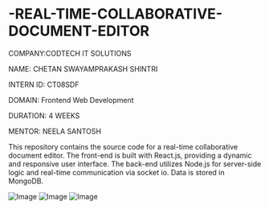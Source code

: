 # -REAL-TIME-COLLABORATIVE-DOCUMENT-EDITOR

COMPANY:CODTECH IT SOLUTIONS

NAME: CHETAN SWAYAMPRAKASH SHINTRI

INTERN ID: CT08SDF

DOMAIN: Frontend Web Development

DURATION: 4 WEEKS

MENTOR: NEELA SANTOSH

This repository contains the source code for a real-time collaborative document editor. The front-end is built with React.js, providing a dynamic and responsive user interface. The back-end utilizes Node.js for server-side logic and real-time communication via socket io. Data is stored in MongoDB.

![Image](https://github.com/user-attachments/assets/8a71f79e-046d-4cd9-940a-cbe2ba50a107)
![Image](https://github.com/user-attachments/assets/070064a7-6718-4206-aaba-b34d0569247b)
![Image](https://github.com/user-attachments/assets/c5fca77b-ea3c-4163-8714-9c692f9e64e4)
